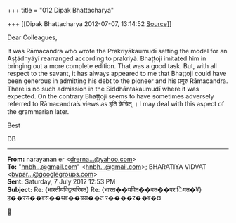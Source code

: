+++
title = "012 Dipak Bhattacharya"

+++
[[Dipak Bhattacharya	2012-07-07, 13:14:52 [Source](https://groups.google.com/g/bvparishat/c/x2DOWQUe764)]]



Dear Colleagues,

It was Rāmacandra who wrote the Prakriyākaumudī setting the model for an Aṣṭādhyāyī rearranged according to prakriyā. Bhaṭṭoji imitated him in bringing out a more complete edition. That was a good task. But, with all respect to the savant, it has always appeared to me that Bhaṭṭoji could have been generous in admitting his debt to the pioneer and his प्रगुरु Rāmacandra. There is no such admission in the Siddhāntakaumudī where it was expected. On the contrary Bhaṭṭoji seems to have sometimes adversely referred to Rāmacandra’s views as इति केचित् । I may deal with this aspect of the grammarian later.

Best

DB

  

------------------------------------------------------------------------

**From:** narayanan er \<[drerna...@yahoo.com]()\>  
**To:** "[hnbh...@gmail.com]()" \<[hnbh...@gmail.com]()\>; BHARATIYA VIDVAT \<[bvpar...@googlegroups.com]()\>  
**Sent:** Saturday, 7 July 2012 12:53 PM  
**Subject:** Re: {भारतीयविद्वत्परिषत्} Re: {भारत��यविद��वत��पर िषत�¥} ह��रस��वस��थव��यस��त र����र��व�¤  



